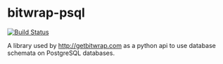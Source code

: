 # bitwrap-psql

[![Build Status](https://travis-ci.org/bitwrap/bitwrap-psql.svg?branch=master)](https://travis-ci.org/bitwrap/bitwrap-psql)

A library used by http://getbitwrap.com as a python api to use database schemata on PostgreSQL databases.
